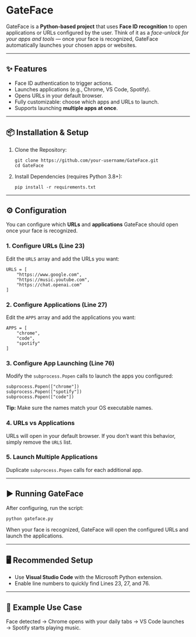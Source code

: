 # GateFace 

<div>
  <p>GateFace is a <strong>Python-based project</strong> that uses <strong>Face ID recognition</strong> to open applications or URLs configured by the user. Think of it as a <em>face-unlock for your apps and tools</em> — once your face is recognized, GateFace automatically launches your chosen apps or websites.</p>
</div>

---

<div>
  <h2>✨ Features</h2>
  <ul>
    <li>Face ID authentication to trigger actions.</li>
    <li>Launches applications (e.g., Chrome, VS Code, Spotify).</li>
    <li>Opens URLs in your default browser.</li>
    <li>Fully customizable: choose which apps and URLs to launch.</li>
    <li>Supports launching <strong>multiple apps at once</strong>.</li>
  </ul>
</div>

---

<div>
  <h2>📦 Installation & Setup</h2>
  <ol>
    <li>
      <p>Clone the Repository:</p>
      <pre><code>git clone https://github.com/your-username/GateFace.git
cd GateFace</code></pre>
    </li>
    <li>
      <p>Install Dependencies (requires Python 3.8+):</p>
      <pre><code>pip install -r requirements.txt</code></pre>
    </li>
  </ol>
</div>

---

<div>
  <h2>⚙️ Configuration</h2>
  <p>You can configure which <strong>URLs</strong> and <strong>applications</strong> GateFace should open once your face is recognized.</p>

  <h3>1. Configure URLs (Line 23)</h3>
  <p>Edit the <code>URLS</code> array and add the URLs you want:</p>
  <pre><code>URLS = [
    "https://www.google.com",
    "https://music.youtube.com",
    "https://chat.openai.com"
]</code></pre>

  <h3>2. Configure Applications (Line 27)</h3>
  <p>Edit the <code>APPS</code> array and add the applications you want:</p>
  <pre><code>APPS = [
    "chrome",
    "code",
    "spotify"
]</code></pre>

  <h3>3. Configure App Launching (Line 76)</h3>
  <p>Modify the <code>subprocess.Popen</code> calls to launch the apps you configured:</p>
  <pre><code>subprocess.Popen(["chrome"])
subprocess.Popen(["spotify"])
subprocess.Popen(["code"])</code></pre>

  <p><strong>Tip:</strong> Make sure the names match your OS executable names.</p>

  <h3>4. URLs vs Applications</h3>
  <p>URLs will open in your default browser. If you don’t want this behavior, simply remove the <code>URLS</code> list.</p>

  <h3>5. Launch Multiple Applications</h3>
  <p>Duplicate <code>subprocess.Popen</code> calls for each additional app.</p>
</div>

---

<div>
  <h2>▶️ Running GateFace</h2>
  <p>After configuring, run the script:</p>
  <pre><code>python gateface.py</code></pre>
  <p>When your face is recognized, GateFace will open the configured URLs and launch the applications.</p>
</div>

---

<div>
  <h2>🖥️ Recommended Setup</h2>
  <ul>
    <li>Use <strong>Visual Studio Code</strong> with the Microsoft Python extension.</li>
    <li>Enable line numbers to quickly find Lines 23, 27, and 76.</li>
  </ul>
</div>

---

<div>
  <h2>🚀 Example Use Case</h2>
  <p>Face detected → Chrome opens with your daily tabs → VS Code launches → Spotify starts playing music.</p>
</div>
